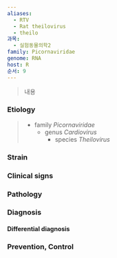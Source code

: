 ```yaml
---
aliases:
  - RTV
  - Rat theilovirus
  - theilo
과목:
  - 실험동물의학2
family: Picornaviridae
genome: RNA
host: R
순서: 9
---
```

> 내용

### Etiology
> - family *Picornaviridae*
> 	- genus *Cardiovirus*
> 		- species *Theilovirus*


### Strain

### Clinical signs

### Pathology

### Diagnosis
#### Differential diagnosis

### Prevention, Control
